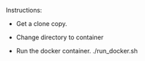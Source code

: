 Instructions:

- Get a clone copy.

- Change directory to container

- Run the docker container.
./run_docker.sh